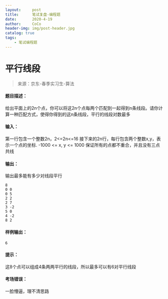 ```yaml
---
layout:     post
title:      笔试复盘-编程题
date:       2020-4-19
author:     CoCo
header-img: img/post-header.jpg
catalog: true
tags:
    - 笔试编程题
---
```


# 平行线段
> 来源：京东-春季实习生-算法

#### 题目描述：
给出平面上的2n个点，你可以将这2n个点每两个匹配到一起得到n条线段。请你计算一种匹配方式，使得你得到的这n条线段，平行的线段对数最多

#### 输入：
第一行包含一个整数2n，2<=2n<=16
接下来的2n行，每行包含两个整数x,y，表示一个点的坐标.  -1000 <= x, y <= 1000
保证所有的点都不重合，并且没有三点共线

#### 输出：
输出最多能有多少对线段平行
```
8
0 0
0 5 
2 2
2 7
3 -2
5 0
4 -2
8 2
```

#### 样例输出：
```
6
```
#### 提示：
这8个点可以组成4条两两平行的线段，所以最多可以有6对平行线段

#### 考场错误：
一脸懵逼，理不清思路


